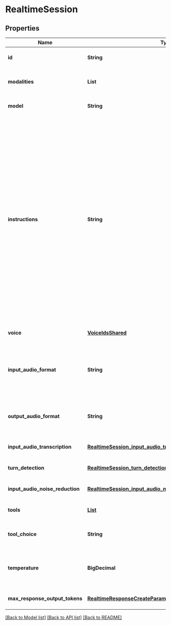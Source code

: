 # RealtimeSession
## Properties

| Name | Type | Description | Notes |
|------------ | ------------- | ------------- | -------------|
| **id** | **String** | Unique identifier for the session that looks like &#x60;sess_1234567890abcdef&#x60;.  | [optional] [default to null] |
| **modalities** | **List** | The set of modalities the model can respond with. To disable audio, set this to [\&quot;text\&quot;].  | [optional] [default to null] |
| **model** | **String** | The Realtime model used for this session.  | [optional] [default to null] |
| **instructions** | **String** | The default system instructions (i.e. system message) prepended to model  calls. This field allows the client to guide the model on desired  responses. The model can be instructed on response content and format,  (e.g. \&quot;be extremely succinct\&quot;, \&quot;act friendly\&quot;, \&quot;here are examples of good  responses\&quot;) and on audio behavior (e.g. \&quot;talk quickly\&quot;, \&quot;inject emotion  into your voice\&quot;, \&quot;laugh frequently\&quot;). The instructions are not guaranteed  to be followed by the model, but they provide guidance to the model on the desired behavior.  Note that the server sets default instructions which will be used if this  field is not set and are visible in the &#x60;session.created&#x60; event at the  start of the session.  | [optional] [default to null] |
| **voice** | [**VoiceIdsShared**](VoiceIdsShared.md) |  | [optional] [default to null] |
| **input\_audio\_format** | **String** | The format of input audio. Options are &#x60;pcm16&#x60;, &#x60;g711_ulaw&#x60;, or &#x60;g711_alaw&#x60;. For &#x60;pcm16&#x60;, input audio must be 16-bit PCM at a 24kHz sample rate,  single channel (mono), and little-endian byte order.  | [optional] [default to pcm16] |
| **output\_audio\_format** | **String** | The format of output audio. Options are &#x60;pcm16&#x60;, &#x60;g711_ulaw&#x60;, or &#x60;g711_alaw&#x60;. For &#x60;pcm16&#x60;, output audio is sampled at a rate of 24kHz.  | [optional] [default to pcm16] |
| **input\_audio\_transcription** | [**RealtimeSession_input_audio_transcription**](RealtimeSession_input_audio_transcription.md) |  | [optional] [default to null] |
| **turn\_detection** | [**RealtimeSession_turn_detection**](RealtimeSession_turn_detection.md) |  | [optional] [default to null] |
| **input\_audio\_noise\_reduction** | [**RealtimeSession_input_audio_noise_reduction**](RealtimeSession_input_audio_noise_reduction.md) |  | [optional] [default to null] |
| **tools** | [**List**](RealtimeResponseCreateParams_tools_inner.md) | Tools (functions) available to the model. | [optional] [default to null] |
| **tool\_choice** | **String** | How the model chooses tools. Options are &#x60;auto&#x60;, &#x60;none&#x60;, &#x60;required&#x60;, or  specify a function.  | [optional] [default to auto] |
| **temperature** | **BigDecimal** | Sampling temperature for the model, limited to [0.6, 1.2]. For audio models a temperature of 0.8 is highly recommended for best performance.  | [optional] [default to 0.8] |
| **max\_response\_output\_tokens** | [**RealtimeResponseCreateParams_max_response_output_tokens**](RealtimeResponseCreateParams_max_response_output_tokens.md) |  | [optional] [default to null] |

[[Back to Model list]](../README.md#documentation-for-models) [[Back to API list]](../README.md#documentation-for-api-endpoints) [[Back to README]](../README.md)

